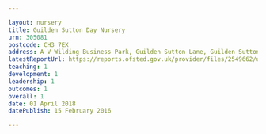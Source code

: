```yaml
---

layout: nursery
title: Guilden Sutton Day Nursery
urn: 305081
postcode: CH3 7EX
address: A V Wilding Business Park, Guilden Sutton Lane, Guilden Sutton, Chester, CH3 7EX
latestReportUrl: https://reports.ofsted.gov.uk/provider/files/2549662/urn/305081.pdf
teaching: 1
development: 1
leadership: 1
outcomes: 1
overall: 1
date: 01 April 2018 
datePublish: 15 February 2016

---
```


